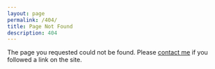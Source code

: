 ```yaml
---
layout: page
permalink: /404/
title: Page Not Found
description: 404
---
```


The page you requested could not be found. Please <a href="/contact/">contact me</a> if you followed a link on the site.
